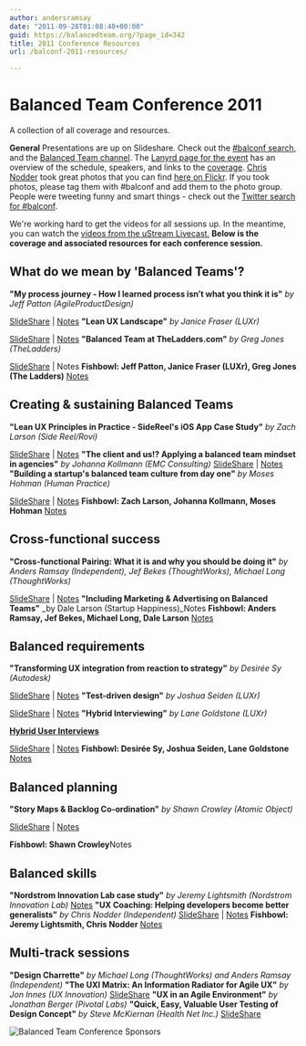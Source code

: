 ```yaml
---
author: andersramsay
date: "2011-09-28T01:08:40+00:00"
guid: https://balancedteam.org/?page_id=342
title: 2011 Conference Resources
url: /balconf-2011-resources/

---
```

# Balanced Team Conference 2011

A collection of all coverage and resources.

**General**
Presentations are up on Slideshare. Check out the [#balconf search](http://www.slideshare.net/tag/balconf "Balconf decks on Slideshare"), and the [Balanced Team channel](http://www.slideshare.net/balancedteam "Balanced Team on Slideshare").
The [Lanyrd page for the event](http://lanyrd.com/2011/balancedteam/ "Balanced Team on Lanyrd") has an overview of the schedule, speakers, and links to the [coverage](http://lanyrd.com/2011/balancedteam/coverage/ "Balanced Team on Lanyrd: coverage").
[Chris Nodder](http://twitter.com/uxgrump "Chris on Twitter") took great photos that you can find [here on Flickr](http://www.flickr.com/photos/balancedteam/ "Balanced Team on Flickr"). If you took photos, please tag them with #balconf and add them to the photo group.
People were tweeting funny and smart things - check out the [Twitter search for #balconf](http://twitter.com/#!/search/realtime/balconf "#balconf tweets").

We're working hard to get the videos for all sessions up. In the meantime, you can watch the [videos from the uStream Livecast.](http://www.ustream.tv/user/balancedteam/videos "Balanced Team on uStream") **Below is the coverage and associated resources for each conference session.**

## What do we mean by 'Balanced Teams'?

 **"My process journey - How I learned process isn’t what you think it is"** _by Jeff Patton (AgileProductDesign)_

 [SlideShare](http://www.slideshare.net/balancedteam/01-sat-patton-panel-slides "Jeff Patton deck") \| [Notes](https://docs.google.com/document/d/1DO9uib0ukbFKS8T7NyIg0EbR6_VHO0Pc1CbkBIkC5gY/edit?hl=en_US "Notes Jeff Patton talk") **"Lean UX Landscape"** _by Janice Fraser (LUXr)_

 [SlideShare](http://www.slideshare.net/balancedteam/02-sat-janice-lean-ux-landscape "Janice Fraser deck") \| [Notes](https://docs.google.com/document/d/1DO9uib0ukbFKS8T7NyIg0EbR6_VHO0Pc1CbkBIkC5gY/edit?hl=en_US "Notes Janice Fraser talk") **"Balanced Team at TheLadders.com"** _by Greg Jones (TheLadders)_

 [SlideShare](http://www.slideshare.net/balancedteam/03-sat-greg-jones "Greg Jones slides") \| Notes **Fishbowl: Jeff Patton, Janice Fraser (LUXr), Greg Jones (The Ladders)** [Notes](https://docs.google.com/document/d/1DO9uib0ukbFKS8T7NyIg0EbR6_VHO0Pc1CbkBIkC5gY/edit?hl=en_US "Notes Greg Janice Jeff fishbowl")

## Creating & sustaining Balanced Teams

 **"Lean UX Principles in Practice - SideReel's iOS App Case Study"** _by Zach Larson (Side Reel/Rovi)_

 [SlideShare](http://www.slideshare.net/balancedteam/04-sat-zach-larson "Zach Larson deck") \| [Notes](http://bit.ly/qp41ap "Notes Zach Larson talk") **"The client and us!? Applying a balanced team mindset in agencies"** _by Johanna Kollmann (EMC Consulting)_ [SlideShare](http://www.slideshare.net/johannakollmann/the-client-us-applying-a-balanced-team-mindset-in-agencies "Johanna Kollmann deck") \| [Notes](http://bit.ly/qp41ap "Notes Johanna Kollmann talk") **"Building a startup's balanced team culture from day one"** _by Moses Hohman (Human Practice)_

 [SlideShare](http://www.slideshare.net/balancedteam/06-sat-moses-hohman-balanced-team-conference-talk "Moses Hohman deck") \| [Notes](http://bit.ly/qp41ap "Notes Moses Hohman talk") **Fishbowl: Zach Larson, Johanna Kollmann, Moses Hohman** [Notes](http://bit.ly/qp41ap "Notes creating & sustaining balanced teams fishbowl")

## Cross-functional success

 **"Cross-functional Pairing: What it is and why you should be doing it"** _by Anders Ramsay (Independent), Jef Bekes (ThoughtWorks), Michael Long (ThoughtWorks)_

 [SlideShare](http://www.slideshare.net/balancedteam/crossfunctional-pairing-how-it-works-and-why-you-should-be-doing-it "Anders Ramsay deck") \| [Notes](http://bit.ly/qaV8bh "Notes: Cross-functional success") **"Including Marketing & Advertising on Balanced Teams"** _by Dale Larson (Startup Happiness)_Notes **Fishbowl: Anders Ramsay, Jef Bekes, Michael Long, Dale Larson** [Notes](http://bit.ly/qaV8bh "Notes cross-functional success fishbowl")

## Balanced requirements

 **"Transforming UX integration from reaction to strategy"** _by Desirée Sy (Autodesk)_

 [SlideShare](http://www.slideshare.net/DesireeSy/transforming-ux-integration-from-reaction-to-strategy "Desiree Sy deck") \| [Notes](http://bit.ly/rm0TG0 "Notes: Balanced requirements") **"Test-driven design"** _by Joshua Seiden (LUXr)_

 [SlideShare](http://www.slideshare.net/balancedteam/12-sun-seiden-test-driven-design "Josh Seiden deck") \| [Notes](http://bit.ly/rm0TG0 "Notes: Balanced requirements") **"Hybrid Interviewing"** _by Lane Goldstone (LUXr)_

**[Hybrid User Interviews](http://www.slideshare.net/LaneHalley/hybrid-interviews "Hybrid User Interviews")**

[SlideShare](http://www.slideshare.net/LaneHalley/hybrid-interviews "Lane Halley deck") \| [Notes](http://bit.ly/rm0TG0 "Notes: Balanced requirements") **Fishbowl: Desirée Sy, Joshua Seiden, Lane Goldstone** [Notes](http://bit.ly/rm0TG0 "Balanced requirements fishbowl")

## Balanced planning

 **"Story Maps & Backlog Co-ordination"** _by Shawn Crowley (Atomic Object)_

[SlideShare](http://www.slideshare.net/balancedteam/story-maps-backlog-coordination-shawn-crowley "Shawn Crowley deck") \| [Notes](https://docs.google.com/document/d/1xIEL1sD_wnBW4xfrrt045GLMdJO3U0xospvU_g1MAGk/edit?hl=en_US "Notes Shawn Crowley talk")

**Fishbowl: Shawn Crowley**Notes

## Balanced skills

**"Nordstrom Innovation Lab case study"** _by Jeremy Lightsmith (Nordstrom Innovation Lab)_ [Notes](http://bit.ly/mShgP5 "Notes: Balanced skills") **"UX Coaching: Helping developers become better generalists"** _by Chris Nodder (Independent)_ [SlideShare](http://www.slideshare.net/ChrisNodder/ux-coaching-bt-conf11 "Chris Nodder deck") \| [Notes](http://bit.ly/mShgP5 "Notes: Balanced skills") **Fishbowl: Jeremy Lightsmith, Chris Nodder** [Notes](http://bit.ly/mShgP5 "Notes: Balanced skills")

## Multi-track sessions

**"Design Charrette"** _by Michael Long (ThoughtWorks) and Anders Ramsay (Independent)_ **"The UXI Matrix: An Information Radiator for Agile UX"** _by Jon Innes (UX Innovation)_ [SlideShare](http://www.slideshare.net/balancedteam/uxi-matrix-jon-innes "Jon Innes deck") **"UX in an Agile Environment"** _by Jonathan Berger (Pivotal Labs)_ **"Quick, Easy, Valuable User Testing of Design Concept"** _by Steve McKiernan (Health Net Inc.)_ [SlideShare](http://eyegravity.com/btc/ "Steve McKiernan deck")

![Balanced Team Conference Sponsors](/wp-content/uploads/2011/07/BT_sponsors.png)
